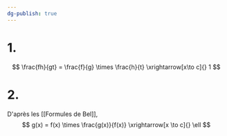 ```yaml
---
dg-publish: true
---
```


# $1.$

$$
\frac{fh}{gt} = \frac{f}{g} \times \frac{h}{t} \xrightarrow[x\to c]{} 1
$$
# $2.$

D'après les [[Formules de Bel]],
$$
g(x) = f(x) \times \frac{g(x)}{f(x)} \xrightarrow[x \to c]{} \ell
$$
